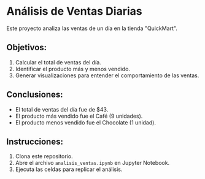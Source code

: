 # Análisis de Ventas Diarias

Este proyecto analiza las ventas de un día en la tienda "QuickMart".

## Objetivos:
1. Calcular el total de ventas del día.
2. Identificar el producto más y menos vendido.
3. Generar visualizaciones para entender el comportamiento de las ventas.

## Conclusiones:
- El total de ventas del día fue de $43.
- El producto más vendido fue el Café (9 unidades).
- El producto menos vendido fue el Chocolate (1 unidad).

## Instrucciones:
1. Clona este repositorio.
2. Abre el archivo `analisis_ventas.ipynb` en Jupyter Notebook.
3. Ejecuta las celdas para replicar el análisis.
